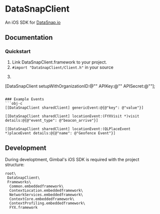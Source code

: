 DataSnapClient
=================

An iOS SDK for [DataSnap.io](https://datasnap.io)

## Documentation

### Quickstart

1) Link DataSnapClient.framework to your project.
2) `#import "DataSnapClient/Client.h"` in your source
3) ```obj-c
[DataSnapClient setupWithOrganizationID:@""
                                     APIKey:@""
                                  APISecret:@""];
```

### Example Events
```obj-c
[[DataSnapClient sharedClient] genericEvent:@{@"key": @"value"}]

[[DataSnapClient sharedClient] locationEvent:(FYXVisit *)visit details:@{@"event_type": @"beacon_arrive"}]

[[DataSnapClient sharedClient] locationEvent:(QLPlaceEvent *)placeEvent details:@{@"name": @"Geofence Event"}]
```

## Development

During developtment, Gimbal's iOS SDK is required with the project structure:
```
root\
 DataSnapClient\
 Frameworks\
  Common.embeddedframework\
  ContextLocation.embeddedframework\
  NetworkServices.embeddedframework\
  ContextCore.embeddedframework\
  ContextProfiling.embeddedframework\
  FYX.framework
```